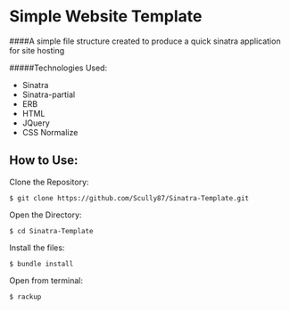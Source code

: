 Simple Website Template
========================

####A simple file structure created to produce a quick sinatra application for site hosting

#####Technologies Used:

  - Sinatra
  - Sinatra-partial
  - ERB
  - HTML
  - JQuery
  - CSS Normalize

How to Use:
------------

Clone the Repository:
```shell
$ git clone https://github.com/Scully87/Sinatra-Template.git
```

Open the Directory:
```shell
$ cd Sinatra-Template
```
Install the files:
```shell
$ bundle install
```

Open from terminal:
```shell
$ rackup
```
